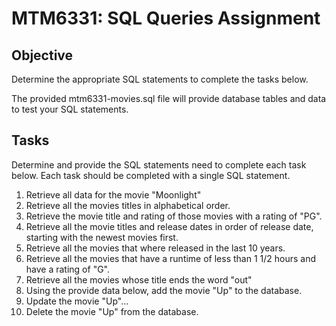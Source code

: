 # MTM6331: SQL Queries Assignment

## Objective
Determine the appropriate SQL statements to complete the tasks below.

The provided mtm6331-movies.sql file will provide database tables and data to test your SQL statements.

## Tasks
Determine and provide the SQL statements need to complete each task below. Each task should be completed with a single SQL statement.

1. Retrieve all data for the movie "Moonlight"
2. Retrieve all the movies titles in alphabetical order.
3. Retrieve the movie title and rating of those movies with a rating of "PG".
4. Retrieve all the movie titles and release dates in order of release date, starting with the newest movies first.
5. Retrieve all the movies that where released in the last 10 years.
6. Retrieve all the movies that have a runtime of less than 1 1/2 hours and have a rating of "G".
7. Retrieve all the movies whose title ends the word "out"
8. Using the provide data below, add the movie "Up" to the database.
9. Update the movie "Up"...
10. Delete the movie "Up" from the database. 
